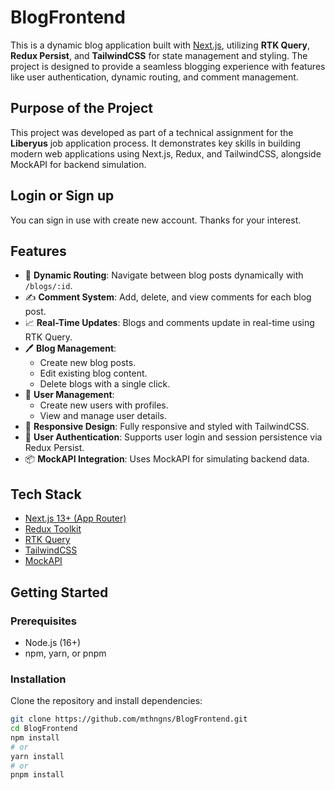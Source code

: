 # BlogFrontend

This is a dynamic blog application built with [Next.js](https://nextjs.org), utilizing **RTK Query**, **Redux Persist**, and **TailwindCSS** for state management and styling. The project is designed to provide a seamless blogging experience with features like user authentication, dynamic routing, and comment management.

## Purpose of the Project

This project was developed as part of a technical assignment for the **Liberyus** job application process. It demonstrates key skills in building modern web applications using Next.js, Redux, and TailwindCSS, alongside MockAPI for backend simulation. 

## Login or Sign up

You can sign in use with create new account. Thanks for your interest.

## Features

- 🚀 **Dynamic Routing**: Navigate between blog posts dynamically with `/blogs/:id`.
- ✍️ **Comment System**: Add, delete, and view comments for each blog post.
- 📈 **Real-Time Updates**: Blogs and comments update in real-time using RTK Query.
- 🖊️ **Blog Management**: 
  - Create new blog posts.
  - Edit existing blog content.
  - Delete blogs with a single click.
- 👥 **User Management**:
  - Create new users with profiles.
  - View and manage user details.
- 🎨 **Responsive Design**: Fully responsive and styled with TailwindCSS.
- 🔐 **User Authentication**: Supports user login and session persistence via Redux Persist.
- 📦 **MockAPI Integration**: Uses MockAPI for simulating backend data.

## Tech Stack

- [Next.js 13+ (App Router)](https://nextjs.org)
- [Redux Toolkit](https://redux-toolkit.js.org/)
- [RTK Query](https://redux-toolkit.js.org/rtk-query/overview)
- [TailwindCSS](https://tailwindcss.com/)
- [MockAPI](https://mockapi.io/)

## Getting Started

### Prerequisites

- Node.js (16+)
- npm, yarn, or pnpm

### Installation

Clone the repository and install dependencies:

```bash
git clone https://github.com/mthngns/BlogFrontend.git
cd BlogFrontend
npm install
# or
yarn install
# or
pnpm install
